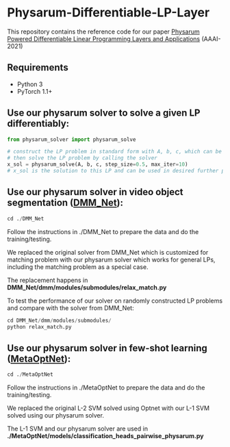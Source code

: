 # Physarum-Differentiable-LP-Layer
This repository contains the reference code for our paper [Physarum Powered Differentiable Linear Programming Layers and Applications](https://ojs.aaai.org/index.php/AAAI/article/view/17081) (AAAI-2021)

## Requirements
* Python 3
* PyTorch 1.1+

## Use our physarum solver to solve a given LP differentiably:
```python
from physarum_solver import physarum_solve

# construct the LP problem in standard form with A, b, c, which can be from either constant or output of some deep network
# then solve the LP problem by calling the solver
x_sol = physarum_solve(A, b, c, step_size=0.5, max_iter=10)
# x_sol is the solution to this LP and can be used in desired further processing
```

## Use our physarum solver in video object segmentation ([DMM_Net](https://github.com/ZENGXH/DMM_Net)):
```python
cd ./DMM_Net
```
Follow the instructions in ./DMM_Net to prepare the data and do the training/testing.
 
We replaced the original solver from DMM_Net which is customized for matching problem with our physarum solver which works for general LPs, including the matching problem as a special case. 

The replacement happens in **DMM_Net/dmm/modules/submodules/relax_match.py**


To test the performance of our solver on randomly constructed LP problems and compare with the solver from DMM_Net:
```python
cd DMM_Net/dmm/modules/submodules/
python relax_match.py
```

## Use our physarum solver in few-shot learning ([MetaOptNet](https://github.com/zihangm/MetaOptNet)):
```python
cd ./MetaOptNet
```
Follow the instructions in ./MetaOptNet to prepare the data and do the training/testing.

We replaced the original L-2 SVM solved using Optnet with our L-1 SVM solved using our physarum solver. 

The L-1 SVM and our physarum solver are used in **./MetaOptNet/models/classification_heads_pairwise_physarum.py**



